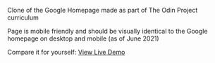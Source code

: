 Clone of the Google Homepage made as part of The Odin Project curriculum

Page is mobile friendly and should be visually identical to the Google homepage on desktop and mobile (as of June 2021)

Compare it for yourself: [View Live Demo](https://clancekent.github.io/google-homepage/)

